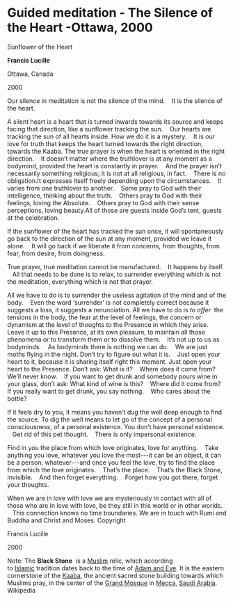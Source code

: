 # Guided meditation - The Silence of the Heart -Ottawa, 2000

Sunflower of the Heart

**Francis Lucille**

Ottawa, Canada

2000

Our silence in meditation is not the silence of the mind.
&nbsp;&nbsp;
It is the silence of the heart.

A silent heart is a heart that is turned inwards towards its source and keeps facing that direction, like a sunflower tracking the sun.
&nbsp;&nbsp;
Our hearts are tracking the sun of all hearts inside.
How we do it is a mystery.
&nbsp;&nbsp;
It is our love for truth that keeps the heart turned towards the right direction, towards the Kaaba.
The true prayer is when the heart is oriented in the right direction.
&nbsp;&nbsp;
It doesn&rsquo;t matter where the truthlover is at any moment as a bodymind, provided the heart is constantly in prayer.
&nbsp;&nbsp;
And the prayer isn&rsquo;t necessarily something religious; it is not at all religious, in fact.
&nbsp;&nbsp;
There is no obligation.It expresses itself freely depending upon the circumstances.
&nbsp;&nbsp;
It varies from one truthlover to another.
&nbsp;&nbsp;
Some pray to God with their intelligence, thinking about the truth.
&nbsp;&nbsp;
Others pray to God with their feelings, loving the Absolute.
&nbsp;&nbsp;
Others pray to God with their sense perceptions, loving beauty.All of those are guests inside God&rsquo;s tent, guests at the celebration.

If the sunflower of the heart has tracked the sun once, it will spontaneously go back to the direction of the sun at any moment, provided we leave it alone.
&nbsp;&nbsp;
It will go back if we liberate it from concerns, from thoughts, from fear, from desire, from doingness.

True prayer, true meditation cannot be manufactured.
&nbsp;&nbsp;
It happens by itself.
&nbsp;&nbsp;
All that needs to be done is to relax, to surrender everything which is not the meditation, everything which is not that prayer.

All we have to do is to surrender the useless agitation of the mind and of the body.
&nbsp;&nbsp;
Even the word &lsquo;surrender&rsquo; is not completely correct because it suggests a loss, it suggests a renunciation. All we have to do is&nbsp;_to offer_
&nbsp;the tensions in the body, the fear at the level of feelings, the concern or dynamism at the level of thoughts to the Presence in which they arise.
Leave it up to this Presence, at its own pleasure, to maintain all those phenomena or to transform them or to dissolve them.
&nbsp;&nbsp;
It&rsquo;s not up to us as bodyminds.
&nbsp;&nbsp;
As bodyminds there is nothing we can do.
&nbsp;&nbsp;
We are just moths flying in the night.
Don&rsquo;t try to figure out what it is.
&nbsp;&nbsp;
Just open your heart to it, because it is sharing itself right this moment.
Just open your heart to the Presence. Don&rsquo;t ask: What is it?
&nbsp;&nbsp;
Where does it come from?
&nbsp;&nbsp;
We&rsquo;ll never know.
&nbsp;&nbsp;
If you want to get drunk and somebody pours wine in your glass, don&rsquo;t ask: What kind of wine is this?
&nbsp;&nbsp;
Where did it come from?
&nbsp;&nbsp;
If you really want to get drunk, you say nothing.
&nbsp;&nbsp;
Who cares about the bottle?

If it feels dry to you, it means you haven&rsquo;t dug the well deep enough to find the source. To dig the well means to let go of the concept of a personal
&nbsp;&nbsp;
consciousness, of a personal existence. You don&rsquo;t have personal existence.
&nbsp;&nbsp;
Get rid of this pet thought.
&nbsp;&nbsp;
There is only impersonal existence.

Find in you the place from which love originates, love for anything.
&nbsp;&nbsp;
Take anything you love, whatever you love the most---it can be an object, it can be a person, whatever---and once you feel the love, try to find the place from which the love originates.
&nbsp;&nbsp;
That&rsquo;s the place.
&nbsp;&nbsp;
That&rsquo;s the Black Stone, invisible.
&nbsp;&nbsp;
And then forget everything.
&nbsp;&nbsp;
Forget how you got there, forget your thoughts.

When we are in love with love we are mysteriously in contact with all of those who are in love with love, be they still in this world or in other worlds.
&nbsp;&nbsp;
This connection knows no time boundaries.
We are in touch with Rumi and Buddha and Christ and Moses.
Copyright

Francis Lucille

2000

Note: The&nbsp;**Black Stone**
&nbsp;is a&nbsp;[Muslim](http://web.archive.org/web/20100911085016/http://en.wikipedia.org/wiki/Muslim)&nbsp;relic, which according to&nbsp;[Islamic](http://web.archive.org/web/20100911085016/http://en.wikipedia.org/wiki/Islam)&nbsp;tradition dates back to the time of&nbsp;[Adam and Eve](http://web.archive.org/web/20100911085016/http://en.wikipedia.org/wiki/Adam_and_Eve). It is the eastern cornerstone of the&nbsp;[Kaaba](http://web.archive.org/web/20100911085016/http://en.wikipedia.org/wiki/Kaaba), the ancient sacred stone building towards which Muslims pray, in the center of the&nbsp;[Grand Mosque](http://web.archive.org/web/20100911085016/http://en.wikipedia.org/wiki/Masjid_al-Haram)&nbsp;in&nbsp;[Mecca](http://web.archive.org/web/20100911085016/http://en.wikipedia.org/wiki/Mecca),&nbsp;[Saudi Arabia](http://web.archive.org/web/20100911085016/http://en.wikipedia.org/wiki/Saudi_Arabia).
Wikipedia

